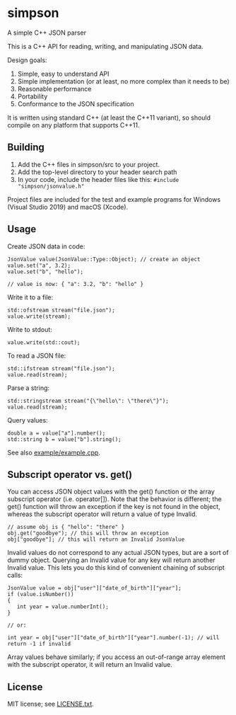 # simpson
A simple C++ JSON parser

This is a C++ API for reading, writing, and manipulating JSON data.

Design goals:
1. Simple, easy to understand API
1. Simple implementation (or at least, no more complex than it needs to be)
1. Reasonable performance
1. Portability
1. Conformance to the JSON specification

It is written using standard C++ (at least the C++11 variant), so should compile on any platform that supports C++11.

## Building

1. Add the C++ files in simpson/src to your project.
1. Add the top-level directory to your header search path
1. In your code, include the header files like this:
`#include "simpson/jsonvalue.h"`

Project files are included for the test and example programs for Windows (Visual Studio 2019) and macOS (Xcode).

## Usage

Create JSON data in code:

```
JsonValue value(JsonValue::Type::Object); // create an object
value.set("a", 3.2);
value.set("b", "hello");

// value is now: { "a": 3.2, "b": "hello" }
```

Write it to a file:
```
std::ofstream stream("file.json");
value.write(stream);
```

Write to stdout:
```
value.write(std::cout);
```

To read a JSON file:
```
std::ifstream stream("file.json");
value.read(stream);
```

Parse a string:
```
std::stringstream stream("{\"hello\": \"there\"}");
value.read(stream);
```

Query values:
```
double a = value["a"].number();
std::string b = value["b"].string();
```

See also [example/example.cpp](example/example.cpp).

## Subscript operator vs. get()

You can access JSON object values with the get() function or the array subscript operator (i.e. operator[]). Note that the behavior is different; the get() function will throw an exception if the key is not found in the object, whereas the subscript operator will return a value of type Invalid.
```
// assume obj is { "hello": "there" }
obj.get("goodbye"); // this will throw an exception
obj["goodbye"]; // this will return an Invalid JsonValue
```

Invalid values do not correspond to any actual JSON types, but are a sort of dummy object. Querying an Invalid value for any key will return another Invalid value. This lets you do this kind of convenient chaining of subscript calls:
```
JsonValue value = obj["user"]["date_of_birth"]["year"];
if (value.isNumber())
{
   int year = value.numberInt();
}

// or:

int year = obj["user"]["date_of_birth"]["year"].number(-1); // will return -1 if invalid
```

Array values behave similarly; if you access an out-of-range array element with the subscript operator, it will return an Invalid value.

## License

MIT license; see [LICENSE.txt](LICENSE.txt).
